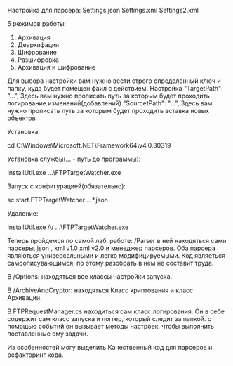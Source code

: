 Настройка для парсера:
Settings.json
Settings.xml
Settings2.xml

5 режимов работы:
1. Архивация
2. Деархифация
3. Шифрование
4. Разшифровка
5. Архивация и шифрование

Для выбора настройки вам нужно вести строго определенный ключ и папку, куда будет помещен фаил с действием.
Настройка 
  "TargetPath": "...", Здесь вам нужно прописать путь за которым будет проходить логирование изменений(добавлений)
   "SourcetPath": "...", Здесь вам нужно прописать путь за которым будет проходить вставка новых объектов

Установка:

cd C:\Windows\Microsoft.NET\Framework64\v4.0.30319

Установка службы(... - путь до программы):

InstallUtil.exe ...\FTPTargetWatcher.exe

Запуск с конфигурацией(обязательно):

sc start FTPTargetWatcher ...\*.json

Удаление:

InstallUtil.exe /u ...\FTPTargetWatcher.exe


Теперь пройдемся по самой лаб. работе:
/Parser в ней находяться сами парсеры, json , xml v1.0 xml v2.0 и менеджер парсеров.
Оба парсера являються универсальными и легко модифицируемыми. Код являеться самоописувающимся, по этому разобрать в нем не составит труда.

В /Options: находяться все классы настройки запуска.

В /ArchiveAndCryptor: находяться Класс криптования и класс Архивации.

В FTPRequestManager.cs находиться сам класс логирования.
Он в себе содержит сам класс запуска и логгер, который следит за папкой. с помощью событий он вызывает методы настроек, чтобы выполнить поставленные ему задачи.

Из особенностей могу выделить Качественный код для парсеров и рефакторинг кода.
